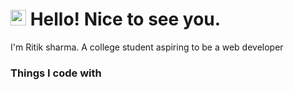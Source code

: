 # <img src="https://raw.githubusercontent.com/Tarikul-Islam-Anik/Animated-Fluent-Emojis/master/Emojis/Smilies/Smiling%20Face%20with%20Sunglasses.png" alt="Smiling Face with Sunglasses" width="25" height="25" /> Hello! Nice to see you.
I'm Ritik sharma. A college student aspiring to be a web developer

<h3>Things I code with</h3>
<p>
  <img width="15px" src="https://cdn.jsdelivr.net/gh/devicons/devicon@latest/icons/html5/html5-original.svg" />
</p>
